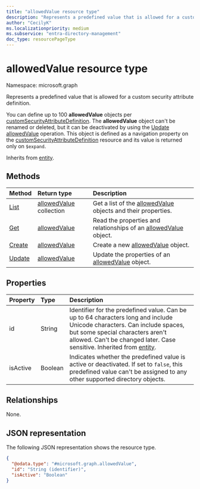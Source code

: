 ```yaml
---
title: "allowedValue resource type"
description: "Represents a predefined value that is allowed for a custom security attribute definition."
author: "CecilyK"
ms.localizationpriority: medium
ms.subservice: "entra-directory-management"
doc_type: resourcePageType
---
```


# allowedValue resource type

Namespace: microsoft.graph

Represents a predefined value that is allowed for a custom security attribute definition.

You can define up to 100 **allowedValue** objects per [customSecurityAttributeDefinition](customsecurityattributedefinition.md). The **allowedValue** object can't be renamed or deleted, but it can be deactivated by using the [Update allowedValue](../api/allowedvalue-update.md) operation. This object is defined as a navigation property on the [customSecurityAttributeDefinition](customsecurityattributedefinition.md) resource and its value is returned only on `$expand`.

Inherits from [entity](../resources/entity.md).

## Methods

|Method|Return type|Description|
|:---|:---|:---|
|[List](../api/customsecurityattributedefinition-list-allowedvalues.md)|[allowedValue](../resources/allowedvalue.md) collection|Get a list of the [allowedValue](../resources/allowedvalue.md) objects and their properties.|
|[Get](../api/allowedvalue-get.md)|[allowedValue](../resources/allowedvalue.md)|Read the properties and relationships of an [allowedValue](../resources/allowedvalue.md) object.|
|[Create](../api/customsecurityattributedefinition-post-allowedvalues.md)|[allowedValue](../resources/allowedvalue.md)|Create a new [allowedValue](../resources/allowedvalue.md) object.|
|[Update](../api/allowedvalue-update.md)|[allowedValue](../resources/allowedvalue.md)|Update the properties of an [allowedValue](../resources/allowedvalue.md) object.|

## Properties

|Property|Type|Description|
|:---|:---|:---|
| id | String | Identifier for the predefined value. Can be up to 64 characters long and include Unicode characters. Can include spaces, but some special characters aren't allowed. Can't be changed later. Case sensitive. Inherited from [entity](../resources/entity.md). |
|isActive|Boolean|Indicates whether the predefined value is active or deactivated. If set to `false`, this predefined value can't be assigned to any other supported directory objects.|

## Relationships

None.

## JSON representation

The following JSON representation shows the resource type.

<!-- {
  "blockType": "resource",
  "keyProperty": "id",
  "@odata.type": "microsoft.graph.allowedValue",
  "openType": false
}
-->
``` json
{
  "@odata.type": "#microsoft.graph.allowedValue",
  "id": "String (identifier)",
  "isActive": "Boolean"
}
```
